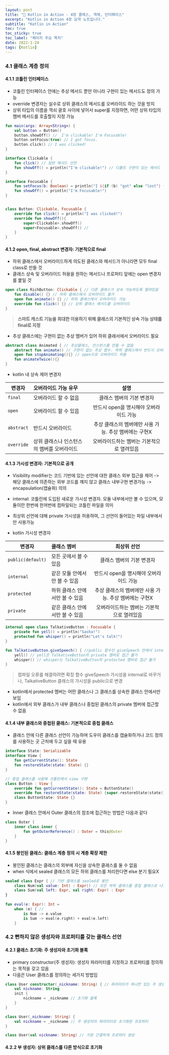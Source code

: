 ```yaml
---
layout: post
title: "📅 Kotlin in Action - 4장 클래스, 객체, 인터페이스"
excerpt: "Kotlin in Action 4장 요약 노트입니다."
subtitle: "Kotlin in Action"
toc: true
toc_sticky: true
toc_label: "페이지 주요 목차"
date: 2022-1-24
tags: [Kotlin]
---
```


### 4.1 클래스 계층 정의 

#### 4.1.1 코틀린 인터페이스

- 코틀린 인터페이스 안에는 추상 메서드 뿐만 아니라 구현이 있는 메서드도 정의 가능 
- override 변경자는 실수로 상위 클래스의 메서드를 오버라이드 하는 것을 방지
- 상위 타입의 이름을 꺽쇠 괄호 사이에 넣어서 super를 지정하면, 어떤 상위 타입의 멤버 메서드를 호출할지 지정 가능

```kotlin
fun main(args: Array<String>) {
	val button = Button()
    button.showOff() //  I'm clickable! I'm Focusable!
    button.setFocus(true) // I got focus.
    button.click() // I was clicked!
}

interface Clickable {
	fun click() // 일반 메서드 선언
	fun showOff() = println("I'm clickable!") // 디폴트 구현이 있는 메서드
}

interface Focusable {
	fun setFocus(b: Boolean) = println("I ${if (b) "got" else "lost"} focus.")
	fun showOff() = println("I'm Focusable!")
}


class Button: Clickable, Focusable {
	override fun click() = println("I was clicked!")
	override fun showOff(){ 
		super<Clickable>.showOff()
		super<Focusable>.showOff() // 
	}
}
```

#### 4.1.2 open, final, abstract 변경자: 기본적으로 final

- 하위 클래스에서 오버라이드하게 의도된 클래스와 메서드가 아니라면 모두 final class로 만들 것 
- 클래스 상속 및 오버라이드 허용을 원하는 메서드나 프로퍼티 앞에는 open 변경자를 붙일 것

```kotlin
open class RichButton: Clickable { // 다른 클래스가 상속 가능하도록 열려있음
  	fun disable() {} // 하위 클래스에서 오버라이드 불가 
    open fun animate() {} // 하위 클래스에서 오버라이드 가능 
    override fun click() {} // 상위 클래스 메서드를 오버라이드
}
```
> **스마트 캐스트 기능을 최대한 이용하기 위해 클래스의 기본적인 상속 가능 상태를 final로 지정**

- 추상 클래스에는 구현이 없는 추상 멤버가 있어 하위 클래서에서 오버라이드 필요 
```kotlin
abstract class Animated { // 추상클래스, 인스턴스를 만들 수 없음
    abstract fun animate() // 구현이 없는 추상 함수. 하위 클래스에서 반드시 오버라이드 필요
    open fun stopAnimating(){} // open으로 오버라이드 허용
    fun animateTwice(){}
}
```
- kotlin 내 상속 제어 변경자

| 변경자        | 오버라이드 가능 유무             |               설명                |
|------------|:------------------------|:-------------------------------:|
| `final`    | 오버라이드 할 수 없음            |         클래스 멤버의 기본 변경자          |
| `open`     | 오버라이드 할 수 있음            |     반드시 open을 명시해야 오버라이드 가능     | 
| `abstract` | 반드시 오버라이드               | 추상 클래스의 멤버에만 사용 가능. 추상 멤버에는 구현X | 
| `override` | 상위 클래스나 인스턴스의 멤버를 오버라이드 |     오버라이드하는 멤버는 기본적으로 열려있음      | 

#### 4.1.3 가시성 변경자: 기본적으로 공개

- Visibility modifier는 코드 기반에 있는 선언에 대한 클래스 외부 접근을 제어 -> 해당 클래스에 의존하는 외부 코드를 꺠지 않고 
클래스 내부구현 변경가능 -> encapsulation(캡슐화) 의의

- internal: 코틀린에 도입된 새로운 가시성 변경자. 모듈 내부에서만 볼 수 있으며, 모듈이란 한번에 한꺼번에 컴파일되는 코틀린
파일을 의미 

- 최상위 선언에 대해 private 가시성을 허용하여, 그 선언이 들어있는 파일 내부에서만 사용가능

- kotlin 가시성 변경자

| 변경자               | 클래스 멤버             |             최상위 선언              |
|-------------------|:-------------------|:-------------------------------:|
| `public(default)` | 모든 곳에서 볼 수 있음      |         클래스 멤버의 기본 변경자          |
| `internal`        | 같은 모듈 안에서만 볼 수 있음  |     반드시 open을 명시해야 오버라이드 가능     | 
| `protected`       | 하위 클래스 안에서만 볼 수 있음 | 추상 클래스의 멤버에만 사용 가능. 추상 멤버에는 구현X | 
| `private`         | 같은 클래스 안에서만 볼 수 있음 |     오버라이드하는 멤버는 기본적으로 열려있음      |


```kotlin
internal open class TalkativeButton : Focusable {
    private fun yell() = println("Sasha!")
    protected fun whisper() = println("Let's talk!")
}

fun TalkativeButton.giveSpeech() { //public 함수인 giveSpeech 안에서 internal 수신 타입인 TalkativeButton을 참조X
    yell() // yell은 TalkativeButton의 private 멤버로 접근 불가
    whisper() // whisper는 TalkativeButton의 protected 멤버로 접근 불가
}
```
> 컴파일 오류를 해결하려면 확장 함수 giveSpeech 가시성을 internal로 바꾸거나, TalkativeButton 클래스의 가시성을 public으로 변경

- kotlin에서 protected 멤버는 어떤 클래스나 그 클래스를 상속한 클래스 안에서만 보임
- kotlin에서 외부 클래스가 내부 클래스나 중첩된 클래스의 private 멤버에 접근할 수 없음

#### 4.1.4 내부 클래스와 중첩된 클래스: 기본적으로 중첩 클래스

- 클래스 안에 다른 클래스 선언이 가능하며 도우미 클래스를 캡슐화하거나 코드 정의를 사용하는 곳 근처에 두고 싶을 때 유용
```kotlin
interface State: Serializable
interface View {
    fun getCurrentState(): State
    fun restoreState(state: State) {}
}

// 중첩 클래스를 사용해 코틀린에서 view 구현
class Button : View {
    override fun getCurrentState(): State = ButtonState()
    override fun restoreState(state: State) {super.restoreState(state)}
    class ButtonState: State {}
}
```
- Inner 클래스 안에서 Outer 클래스의 참조에 접근하는 방법은 다음과 같다
```kotlin
class Outer {
    inner class inner {
        fun getOuterReference() : Outer = this@Outer
    }
}
```

#### 4.1.5 봉인된 클래스: 클래스 계층 정의 시 계층 확장 제한

- 봉인된 클래스는 클래스의 외부에 자신을 상속한 클래스를 둘 수 없음
- when 식에서 sealed 클래스의 모든 하위 클래스를 처리한다면 else 분기 필요X
```kotlin
sealed class Expr { // 기반 클래스를 sealed로 봉인
    class Num(val value: Int) : Expr() // 모든 하위 클래스를 중첩 클래스로 나열
    class Sum(val left: Expr, val right: Expr) : Expr
}
    
fun eval(e: Expr): Int = 
    when (e) { // 
        is Num -> e.value
        is Sum -> eval(e.right) + eval(e.left)
    }
```

### 4.2 뻔하지 않은 생성자와 프로퍼티를 갖는 클래스 선언

#### 4.2.1 클래스 초기화: 주 생성자와 초기화 블록

- primary constructor(주 생성자): 생성자 파라미터를 지정하고 프로퍼티를 정의하는 목적을 갖고 있음 
- 다음은 User 클래스를 정의하는 세가지 방법임
```kotlin
class User constructor(_nickname: String) { // 파라미터가 하나만 있는 주 생성자
    val nickname: String
    init {
        nickname = _nickname // 초기화 블록
    }
}
```
```kotlin
class User(_nickname: String) { 
    val nickname = _nickname // 주 생성자의 파라미터로 초기화된 프로퍼티
}
```
```kotlin
class User(val nickname: String) // 가장 간결하게 프로피터 생성 
```

#### 4.2.2 부 생성자: 상위 클래스를 다른 방식으로 초기화
